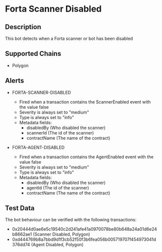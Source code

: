 # Forta Scanner Disabled

## Description

This bot detects when a Forta scanner or bot has been disabled

## Supported Chains

- Polygon

## Alerts

- FORTA-SCANNER-DISABLED

  - Fired when a transaction contains the ScannerEnabled event with the value false
  - Severity is always set to "medium"
  - Type is always set to "info"
  - Metadata fields:
    - disabledBy (Who disabled the scanner)
    - scannerId (The id of the scanner)
    - contractName (The name of the contract)

- FORTA-AGENT-DISABLED
  - Fired when a transaction contains the AgentEnabled event with the value false
  - Severity is always set to "medium"
  - Type is always set to "info"
  - Metadata fields:
    - disabledBy (Who disabled the scanner)
    - agentId (The id of the scanner)
    - contractName (The name of the contract)

## Test Data

The bot behaviour can be verified with the following transactions:

- 0x20444d0ae6e5c19540c2d241afe41a0970078be80b648a24a01d6e24b8662ae1 (Scanner Disabled, Polygon)
- 0xd444769b8a7bbd9d1f3cb52f50f3b6fea056b005719707f454973041d376dd74 (Agent Disabled, Polygon)

